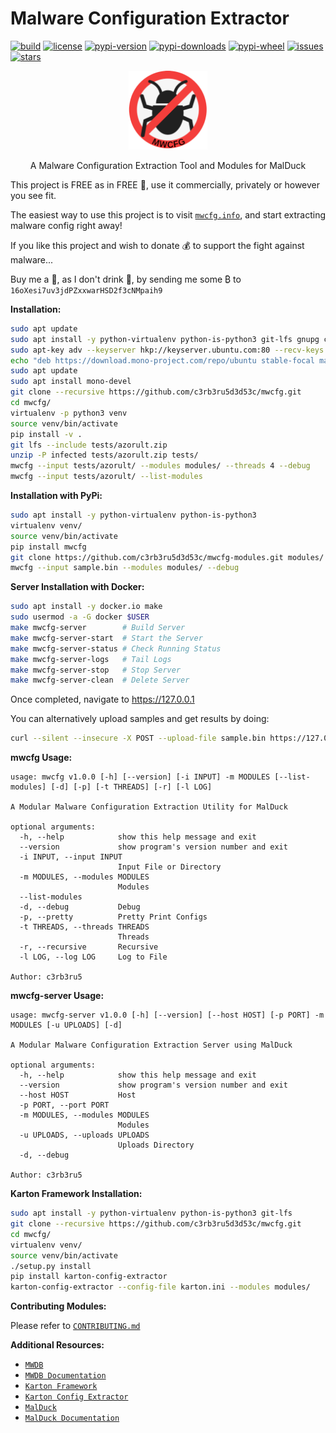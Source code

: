 # Malware Configuration Extractor

[![build](https://travis-ci.org/c3rb3ru5d3d53c/mwcfg.svg?branch=master)](https://travis-ci.org/c3rb3ru5d3d53c/mwcfg)
[![license](https://img.shields.io/github/license/c3rb3ru5d3d53c/mwcfg)](https://github.com/c3rb3ru5d3d53c/mwcfg/blob/master/LICENSE)
[![pypi-version](https://pypip.in/v/mwcfg/badge.png)](https://pypi.org/project/mwcfg/)
[![pypi-downloads](https://pypip.in/d/mwcfg/badge.png)](https://pypi.org/project/mwcfg/)
[![pypi-wheel](https://pypip.in/wheel/mwcfg/badge.svg)](https://pypi.org/project/mwcfg/)
[![issues](https://img.shields.io/github/issues/c3rb3ru5d3d53c/mwcfg)](https://github.com/c3rb3ru5d3d53c/mwcfg/issues)
[![stars](https://img.shields.io/github/stars/c3rb3ru5d3d53c/mwcfg)](https://github.com/c3rb3ru5d3d53c/mwcfg/stargazers)

<p align="center">
  <img src="https://github.com/c3rb3ru5d3d53c/mwcfg/raw/master/docs/img/logo.png" alt="logo" width="25%">
</p>
<p align="center">
  A Malware Configuration Extraction Tool and Modules for MalDuck
</p>

This project is FREE as in FREE :beer:, use it commercially, privately or however you see fit.

The easiest way to use this project is to visit [`mwcfg.info`](https://mwcfg.info), and start extracting malware config right away!

If you like this project and wish to donate :moneybag: to support the fight against malware...

Buy me a :tea:, as I don't drink :beer:, by sending me some ₿ to `16oXesi7uv3jdPZxxwarHSD2f3cNMpaih9`

**Installation:**
```bash
sudo apt update
sudo apt install -y python-virtualenv python-is-python3 git-lfs gnupg ca-certificates
sudo apt-key adv --keyserver hkp://keyserver.ubuntu.com:80 --recv-keys 3FA7E0328081BFF6A14DA29AA6A19B38D3D831EF
echo "deb https://download.mono-project.com/repo/ubuntu stable-focal main" | sudo tee /etc/apt/sources.list.d/mono-official-stable.list
sudo apt update
sudo apt install mono-devel
git clone --recursive https://github.com/c3rb3ru5d3d53c/mwcfg.git
cd mwcfg/
virtualenv -p python3 venv
source venv/bin/activate
pip install -v .
git lfs --include tests/azorult.zip
unzip -P infected tests/azorult.zip tests/
mwcfg --input tests/azorult/ --modules modules/ --threads 4 --debug
mwcfg --input tests/azorult/ --list-modules
```

**Installation with PyPi:**
```bash
sudo apt install -y python-virtualenv python-is-python3
virtualenv venv/
source venv/bin/activate
pip install mwcfg
git clone https://github.com/c3rb3ru5d3d53c/mwcfg-modules.git modules/
mwcfg --input sample.bin --modules modules/ --debug
```

**Server Installation with Docker:**
```bash
sudo apt install -y docker.io make
sudo usermod -a -G docker $USER
make mwcfg-server        # Build Server
make mwcfg-server-start  # Start the Server
make mwcfg-server-status # Check Running Status
make mwcfg-server-logs   # Tail Logs
make mwcfg-server-stop   # Stop Server
make mwcfg-server-clean  # Delete Server
```

Once completed, navigate to https://127.0.0.1

You can alternatively upload samples and get results by doing:
```bash
curl --silent --insecure -X POST --upload-file sample.bin https://127.0.0.1
```

**mwcfg Usage:**
```text
usage: mwcfg v1.0.0 [-h] [--version] [-i INPUT] -m MODULES [--list-modules] [-d] [-p] [-t THREADS] [-r] [-l LOG]

A Modular Malware Configuration Extraction Utility for MalDuck

optional arguments:
  -h, --help            show this help message and exit
  --version             show program's version number and exit
  -i INPUT, --input INPUT
                        Input File or Directory
  -m MODULES, --modules MODULES
                        Modules
  --list-modules
  -d, --debug           Debug
  -p, --pretty          Pretty Print Configs
  -t THREADS, --threads THREADS
                        Threads
  -r, --recursive       Recursive
  -l LOG, --log LOG     Log to File

Author: c3rb3ru5
```

**mwcfg-server Usage:**
```text
usage: mwcfg-server v1.0.0 [-h] [--version] [--host HOST] [-p PORT] -m MODULES [-u UPLOADS] [-d]

A Modular Malware Configuration Extraction Server using MalDuck

optional arguments:
  -h, --help            show this help message and exit
  --version             show program's version number and exit
  --host HOST           Host
  -p PORT, --port PORT
  -m MODULES, --modules MODULES
                        Modules
  -u UPLOADS, --uploads UPLOADS
                        Uploads Directory
  -d, --debug

Author: c3rb3ru5
```

**Karton Framework Installation:**
```bash
sudo apt install -y python-virtualenv python-is-python3 git-lfs
git clone --recursive https://github.com/c3rb3ru5d3d53c/mwcfg.git
cd mwcfg/
virtualenv venv/
source venv/bin/activate
./setup.py install
pip install karton-config-extractor
karton-config-extractor --config-file karton.ini --modules modules/
```

**Contributing Modules:**

Please refer to [`CONTRIBUTING.md`](https://github.com/c3rb3ru5d3d53c/mwcfg/blob/master/CONTRIBUTING.md)

**Additional Resources:**
- [`MWDB`](https://github.com/CERT-Polska/mwdb-core)
- [`MWDB Documentation`](https://mwdb.readthedocs.io/en/latest/)
- [`Karton Framework`](https://github.com/CERT-Polska/karton)
- [`Karton Config Extractor`](https://github.com/CERT-Polska/karton-config-extractor)
- [`MalDuck`](https://github.com/CERT-Polska/malduck)
- [`MalDuck Documentation`](https://malduck.readthedocs.io/en/latest/)
